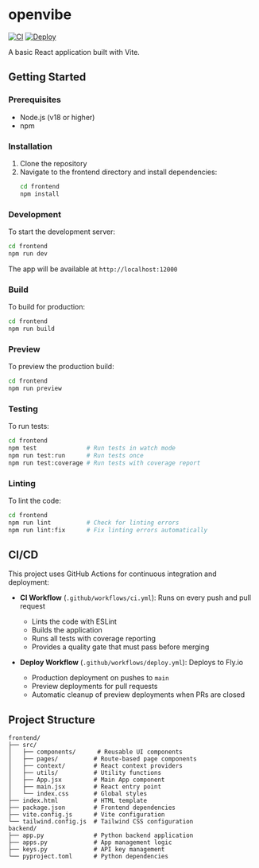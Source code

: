# openvibe

[![CI](https://github.com/rbren/OpenVibe/actions/workflows/ci.yml/badge.svg)](https://github.com/rbren/OpenVibe/actions/workflows/ci.yml)
[![Deploy](https://github.com/rbren/OpenVibe/actions/workflows/deploy.yml/badge.svg)](https://github.com/rbren/OpenVibe/actions/workflows/deploy.yml)

A basic React application built with Vite.

## Getting Started

### Prerequisites

- Node.js (v18 or higher)
- npm

### Installation

1. Clone the repository
2. Navigate to the frontend directory and install dependencies:
   ```bash
   cd frontend
   npm install
   ```

### Development

To start the development server:

```bash
cd frontend
npm run dev
```

The app will be available at `http://localhost:12000`

### Build

To build for production:

```bash
cd frontend
npm run build
```

### Preview

To preview the production build:

```bash
cd frontend
npm run preview
```

### Testing

To run tests:

```bash
cd frontend
npm test              # Run tests in watch mode
npm run test:run      # Run tests once
npm run test:coverage # Run tests with coverage report
```

### Linting

To lint the code:

```bash
cd frontend
npm run lint          # Check for linting errors
npm run lint:fix      # Fix linting errors automatically
```

## CI/CD

This project uses GitHub Actions for continuous integration and deployment:

- **CI Workflow** (`.github/workflows/ci.yml`): Runs on every push and pull request
  - Lints the code with ESLint
  - Builds the application
  - Runs all tests with coverage reporting
  - Provides a quality gate that must pass before merging

- **Deploy Workflow** (`.github/workflows/deploy.yml`): Deploys to Fly.io
  - Production deployment on pushes to `main`
  - Preview deployments for pull requests
  - Automatic cleanup of preview deployments when PRs are closed

## Project Structure

```
frontend/
├── src/
│   ├── components/      # Reusable UI components
│   ├── pages/          # Route-based page components
│   ├── context/        # React context providers
│   ├── utils/          # Utility functions
│   ├── App.jsx         # Main App component
│   ├── main.jsx        # React entry point
│   └── index.css       # Global styles
├── index.html          # HTML template
├── package.json        # Frontend dependencies
├── vite.config.js      # Vite configuration
└── tailwind.config.js  # Tailwind CSS configuration
backend/
├── app.py              # Python backend application
├── apps.py             # App management logic
├── keys.py             # API key management
└── pyproject.toml      # Python dependencies
```